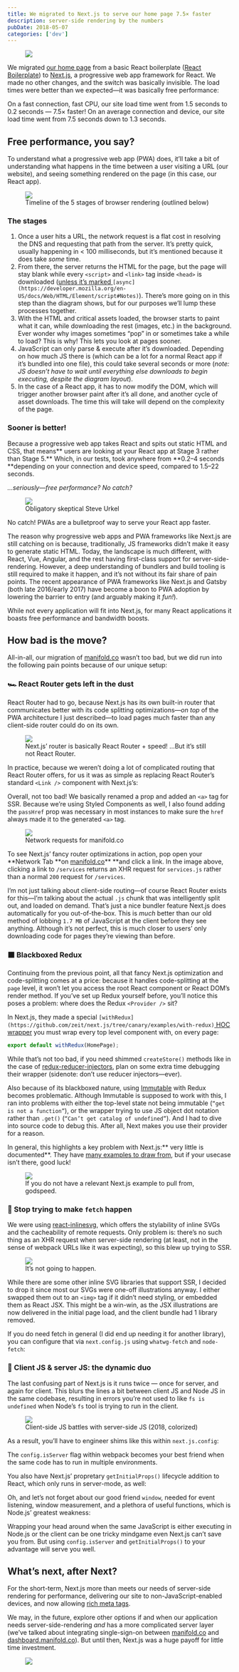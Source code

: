 ```yaml
---
title: We migrated to Next.js to serve our home page 7.5× faster
description: server-side rendering by the numbers
pubDate: 2018-05-07
categories: ['dev']
---
```


<figure><img src="https://miro.medium.com/max/5000/1*pQBGo34dZ3IRdPeAu4JhNA.png"></figure>

We migrated [our home page](https://manifold.co) from a basic React boilerplate
([React Boilerplate](https://github.com/react-boilerplate/react-boilerplate)) to
[Next.js](https://github.com/zeit/next.js/), a progressive web app framework for React. We made no
other changes, and the switch was basically invisible. The load times were better than we
expected—it was basically free performance:

On a fast connection, fast CPU, our site load time went from 1.5 seconds to 0.2 seconds — 7.5×
faster! On an average connection and device, our site load time went from 7.5 seconds down to 1.3
seconds.

## Free performance, you say?

To understand what a progressive web app (PWA) does, it’ll take a bit of understanding what happens
in the time between a user visiting a URL (our website), and seeing something rendered on the page
(in this case, our React app).

<figure><img src="https://miro.medium.com/max/2000/1*D8PNFy422av8nZlQVJpaMg.jpeg"><figcaption>Timeline of the 5 stages of browser rendering (outlined below)</figcaption></figure>

### The stages

1. Once a user hits a URL, the network request is a flat cost in resolving the DNS and requesting
   that path from the server. It’s pretty quick, usually happening in < 100 milliseconds, but it’s
   mentioned because it does take _some_ time.
1. From there, the server returns the HTML for the page, but the page will stay blank while every
   `<script>` and `<link>` tag inside `<head>` is downloaded
   ([unless it’s marked ](https://developer.mozilla.org/en-US/docs/Web/HTML/Element/script#Notes)`[async](https://developer.mozilla.org/en-US/docs/Web/HTML/Element/script#Notes)`).
   There’s more going on in this step than the diagram shows, but for our purposes we’ll lump these
   processes together.
1. With the HTML and critical assets loaded, the browser starts to paint what it can, while
   downloading the rest (images, etc.) in the background. Ever wonder why images sometimes “pop” in
   or sometimes take a while to load? This is why! This lets you look at pages sooner.
1. JavaScript can only parse & execute after it’s downloaded. Depending on how much JS there is
   (which can be a lot for a normal React app if it’s bundled into one file), this could take
   several seconds or more (_note: JS doesn’t have to wait until everything else downloads to begin
   executing, despite the diagram layout_).
1. In the case of a React app, it has to now modify the DOM, which will trigger another browser
   paint after it’s all done, and another cycle of asset downloads. The time this will take will
   depend on the complexity of the page.

### Sooner is better!

Because a progressive web app takes React and spits out static HTML and CSS, that means** users are
looking at your React app at Stage 3 rather than Stage 5.** Which, in our tests, took anywhere from
**0.2–4 seconds **depending on your connection and device speed, compared to 1.5–22 seconds.

_…seriously—free performance? No catch?_

<figure><img src="https://miro.medium.com/freeze/max/60/1*8lUcPLHE-AUPsC7LSaKEEQ.gif?q=20"><figcaption>Obligatory skeptical Steve Urkel</figcaption></figure>

No catch! PWAs are a bulletproof way to serve your React app faster.

The reason why progressive web apps and PWA frameworks like Next.js are still catching on is
because, traditionally, JS frameworks didn’t make it easy to generate static HTML. Today, the
landscape is much different, with React, Vue, Angular, and the rest having first-class support for
server-side-rendering. However, a deep understanding of bundlers and build tooling is still required
to make it happen, and it’s not without its fair share of pain points. The recent appearance of PWA
frameworks like Next.js and Gatsby (both late 2016/early 2017) have become a boon to PWA adoption by
lowering the barrier to entry (and arguably making it _fun!_).

While not every application will fit into Next.js, for many React applications it boasts free
performance and bandwidth boosts.

## How bad is the move?

All-in-all, our migration of [manifold.co](https://manifold.co) wasn’t too bad, but we did run into
the following pain points because of our unique setup:

### 🏎 React Router gets left in the dust

React Router had to go, because Next.js has its own built-in router that communicates better with
its code splitting optimizations—_on top_ of the PWA architecture I just described—to load pages
much faster than any client-side router could do on its own.

<figure><img src="https://miro.medium.com/freeze/max/60/1*17oPXNxsT36rXTHptxURxQ.gif?q=20"><figcaption>Next.js’ router is basically React Router + speed! …But it’s still not React Router.</figcaption></figure>

In practice, because we weren’t doing a lot of complicated routing that React Router offers, for us
it was as simple as replacing React Router’s standard `<Link />` component with Next.js’s:

<script src="https://gist.github.com/drwpow/d55337c3a87dbe41c7e0cd81f973aa14.js"></script>

Overall, not too bad! We basically renamed a prop and added an `<a>` tag for SSR. Because we’re
using Styled Components as well, I also found adding the `passHref` prop was necessary in most
instances to make sure the `href` always made it to the generated `<a>` tag.

<figure><img src="https://miro.medium.com/max/60/1*RfsGwE-ktpixF7hhXJPgGQ.png?q=20"><figcaption>Network requests for manifold.co</figcaption></figure>

To see Next.js’ fancy router optimizations in action, pop open your **Network Tab **on
[manifold.co](https://manifold.co)\*\* \*\*and click a link. In the image above, clicking a link to
`/services` returns an XHR request for `services.js` rather than a normal `200` request for
`/services`.

I’m not just talking about client-side routing—of course React Router exists for this—I’m talking
about the actual `.js` chunk that was intelligently split out, and loaded on demand. That’s just a
nice bundler feature Next.js does automatically for you out-of-the-box. This is _much_ better than
our old method of lobbing `1.7 MB` of JavaScript at the client before they see anything. Although
it’s not perfect, this is much closer to users’ only downloading code for pages they’re viewing than
before.

### ⬛️ Blackboxed Redux

Continuing from the previous point, all that fancy Next.js optimization and code-splitting comes at
a price: because it handles code-splitting at the `page` level, it won’t let you access the root
React component or React DOM’s render method. If you’ve set up Redux yourself before, you’ll notice
this poses a problem: where does the Redux `<Provider />` sit?

In Next.js, they made a special
`[withRedux](https://github.com/zeit/next.js/tree/canary/examples/with-redux)`[ HOC wrapper](https://github.com/zeit/next.js/tree/canary/examples/with-redux)
you must wrap every top level component with, on every page:

```js
export default withRedux(HomePage);
```

While that’s not too bad, if you need shimmed `createStore()` methods like in the case of
[redux-reducer-injectors](https://github.com/GuillaumeCisco/redux-reducers-injector), plan on some
extra time debugging their wrapper (sidenote: don’t use reducer injectors—ever).

Also because of its blackboxed nature, using [Immutable](https://facebook.github.io/immutable-js/)
with Redux becomes problematic. Although Immutable is supposed to work with this, I ran into
problems with either the top-level state not being immutable (`“get is not a function”`), or the
wrapper trying to use JS object dot notation rather than `.get()`
(`“Can’t get catalog of undefined”`). And I had to dive into source code to debug this. After all,
Next makes you use their provider for a reason.

In general, this highlights a key problem with Next.js:** very little is documented**. They have
[many examples to draw from](https://github.com/zeit/next.js/tree/canary/examples/), but if your
usecase isn’t there, good luck!

<figure><img src="https://miro.medium.com/freeze/max/60/1*jIPpDxpwCCD3yEx2NX9DWQ.gif?q=20"><figcaption>If you do not have a relevant Next.js example to pull from, godspeed.</figcaption></figure>

### 🐶 Stop trying to make `fetch` happen

We were using [react-inlinesvg](https://github.com/gilbarbara/react-inlinesvg), which offers the
stylability of inline SVGs and the cacheability of remote requests. Only problem is: there’s no such
thing as an XHR request when server-side rendering (at least, not in the sense of webpack URLs like
it was expecting), so this blew up trying to SSR.

<figure><img src="https://miro.medium.com/freeze/max/60/1*-0-1ee1Oun7_WeJreOkgAQ.gif?q=20"><figcaption>It’s not going to happen.</figcaption></figure>

While there are some other inline SVG libraries that support SSR, I decided to drop it since most
our SVGs were one-off illustrations anyway. I either swapped them out to an `<img>` tag if it didn’t
need styling, or embedded them as React JSX. This might be a win-win, as the JSX illustrations are
now delivered in the initial page load, and the client bundle had 1 library removed.

If you do need fetch in general (I did end up needing it for another library), you can configure
that via `next.config.js` using `whatwg-fetch` and `node-fetch`:

<script src="https://gist.github.com/drwpow/dea6347ae6415b82da47e5d811807401.js"></script>

### 👯‍ Client JS & server JS: the dynamic duo

The last confusing part of Next.js is it runs twice — once for server, and again for client. This
blurs the lines a bit between client JS and Node JS in the same codebase, resulting in errors you’re
not used to like `fs is undefined` when Node’s `fs` tool is trying to run in the client.

<figure><img src="https://miro.medium.com/max/60/1*Na1eBHKPPsnYGikdN0b6OQ.jpeg?q=20"><figcaption>Client-side JS battles with server-side JS (2018, colorized)</figcaption></figure>

As a result, you’ll have to engineer shims like this within `next.js.config`:

The `config.isServer` flag within webpack becomes your best friend when the same code has to run in
multiple environments.

You also have Next.js’ propretary `getInitialProps()` lifecycle addition to React, which only runs
in server-mode, as well:

Oh, and let’s not forget about our good friend `window`, needed for event listening, window
measurement, and a plethora of useful functions, which is Node.js’ greatest weakness:

Wrapping your head around when the same JavaScript is either executing in Node.js or the client can
be one tricky mindgame even Next.js can’t save you from. But using `config.isServer` and
`getInitialProps()` to your advantage will serve you well.

## What’s next, after Next?

For the short-term, Next.js more than meets our needs of server-side rendering for performance,
delivering our site to non-JavaScript-enabled devices, and now allowing
[rich meta tags](https://css-tricks.com/essential-meta-tags-social-media/).

We may, in the future, explore other options if and when our application needs server-side-rendering
_and_ has a more complicated server layer (we’ve talked about integrating single-sign-on between
[manifold.co](https://manifold.co) and [dashboard.manifold.co](https://dashboard.manifold.co)). But
until then, Next.js was a huge payoff for little time investment.

<figure><img src="https://miro.medium.com/max/2000/1*Ykcw1iepXAGjSVSXQDPsdg.png"></figure>
